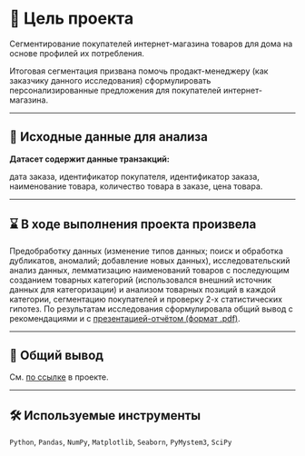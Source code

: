 # 🎯 Цель проекта
Сегментирование покупателей интернет-магазина товаров для дома на основе профилей их потребления. 

Итоговая сегментация призвана помочь продакт-менеджеру (как заказчику данного исследования) сформулировать персонализированные предложения для покупателей интернет-магазина.
<hr>

## 📂 Исходные данные для анализа
**Датасет содержит данные транзакций:**

дата заказа, идентификатор покупателя, идентификатор заказа, наименование товара, количество товара в заказе, цена товара.
<hr>

## ⌛ В ходе выполнения проекта произвела
Предобработку данных (изменение типов данных; поиск и обработка дубликатов, аномалий; добавление новых данных), исследовательский анализ данных, лемматизацию наименований товаров с последующим созданием товарных категорий (использовался внешний источник данных для категоризации) и анализом товарных позиций в каждой категории, сегментацию покупателей и проверку 2-х статистических гипотез. По результатам исследования сформулировала общий вывод с рекомендациями и с [презентацией-отчётом (формат .pdf)](https://drive.google.com/file/d/1OPCO5T5maZbKPfuq7yWo43tvA4b2k5wu/view?usp=sharing).
<hr>

## 📃 Общий вывод
См. [по ссылке](https://github.com/Gracheva-Daria/Yandex.Practicum_analytical_projects/blob/main/12_%D0%A1%D0%B5%D0%B3%D0%BC%D0%B5%D0%BD%D1%82%D0%B0%D1%86%D0%B8%D1%8F%20%D0%BF%D0%BE%D0%BA%D1%83%D0%BF%D0%B0%D1%82%D0%B5%D0%BB%D0%B5%D0%B9%20%D0%BF%D0%BE%20%D0%BF%D1%80%D0%BE%D1%84%D0%B8%D0%BB%D1%8E%20%D0%BF%D0%BE%D1%82%D1%80%D0%B5%D0%B1%D0%BB%D0%B5%D0%BD%D0%B8%D1%8F/12_%D0%A1%D0%B5%D0%B3%D0%B5%D0%BC%D0%B5%D0%BD%D1%82%D0%B0%D1%86%D0%B8%D1%8F%20%D0%BF%D0%BE%D0%BA%D1%83%D0%BF%D0%B0%D1%82%D0%B5%D0%BB%D0%B5%D0%B9%20%D0%BF%D0%BE%20%D0%BF%D1%80%D0%BE%D1%84%D0%B8%D0%BB%D1%8E%20%D0%BF%D0%BE%D1%82%D1%80%D0%B5%D0%B1%D0%BB%D0%B5%D0%BD%D0%B8%D1%8F.ipynb) в проекте.
<hr>

## 🛠️ Используемые инструменты
`Python`, `Pandas`, `NumPy`, `Matplotlib`, `Seaborn`, `PyMystem3`, `SciPy`
